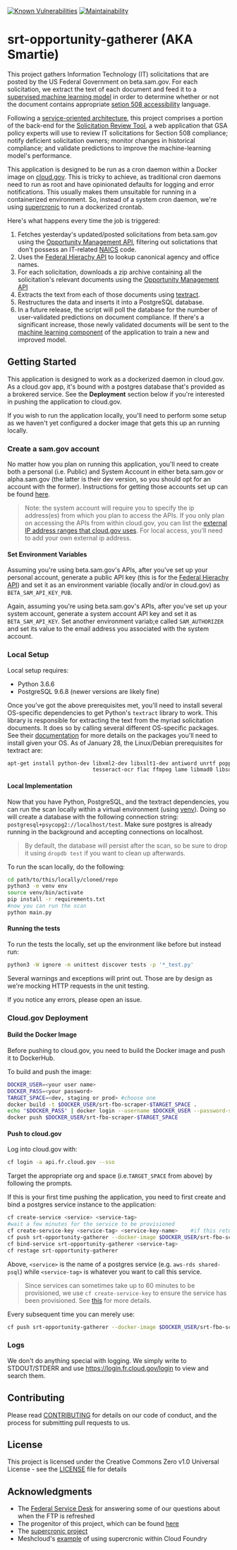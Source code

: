 [![Known Vulnerabilities](https://snyk.io/test/github/GSA/srt-opportunity-gatherer/badge.svg)](https://snyk.io/test/github/GSA/opportunity-gatherer)
[![Maintainability](https://api.codeclimate.com/v1/badges/08f7d22760fe258970d3/maintainability)](https://codeclimate.com/github/GSA/opportunity-gatherer/maintainability)


# srt-opportunity-gatherer (AKA Smartie)

This project gathers Information Technology (IT) solicitations that are posted by the US Federal Government on beta.sam.gov. For each solicitation, we extract the text of each document and feed it to a [supervised machine learning model](https://github.com/GSA/srt-ml) in order to determine whether or not the document contains appropriate [setion 508 accessibility](https://www.section508.gov/) language.

Following a [service-oriented architecture](https://en.wikipedia.org/wiki/Service-oriented_architecture), this project comprises a portion of the back-end for the [Solicitation Review Tool](https://github.com/GSA/srt-ui), a web application that GSA policy experts will use to review IT solicitations for Section 508 compliance; notify deficient solicitation owners; monitor changes in historical compliance; and validate predictions to improve the machine-learning model's performance.

This application is designed to be run as a cron daemon within a Docker image on [cloud.gov](https://cloud.gov/). This is tricky to achieve, as traditional cron daemons need to run as root and have opinionated defaults for logging and error notifications. This usually makes them unsuitable for running in a containerized environment. So, instead of a system cron daemon, we're using [supercronic](https://github.com/aptible/supercronic) to run a dockerized crontab. 

Here's what happens every time the job is triggered:
 1. Fetches yesterday's updated/posted solicitations from beta.sam.gov using the [Opportunity Management API](https://open.gsa.gov/api/opportunities-api/#get-list-of-opportunities), filtering out solictations that don't possess an IT-related [NAICS](https://www.census.gov/eos/www/naics/) code.
 2. Uses the [Federal Hierachy API](https://open.gsa.gov/api/fh-public-api/) to lookup canonical agency and office names. 
 3. For each solicitation, downloads a zip archive containing all the solicitation's relevant documents using the [Opportunity Management API](https://open.gsa.gov/api/opportunities-api/#download-all-attachments-as-zip-for-an-opportunity)
 4. Extracts the text from each of those documents using [textract](https://github.com/deanmalmgren/textract).
 5. Restructures the data and inserts it into a PostgreSQL database.
 6. In a future release, the script will poll the database for the number of user-validated predictions on document compliance. If there's a significant increase, those newly validated documents will be sent to the [machine learning component](https://github.com/GSA/srt-ml) of the application to train a new and improved model.

## Getting Started

This application is designed to work as a dockerized daemon in cloud.gov. As a cloud.gov app, it's bound with a postgres database that's provided as a brokered service. See the **Deployment** section below if you're interested in pushing the application to cloud.gov.

If you wish to run the application locally, you'll need to perform some setup as we haven't yet configured a docker image that gets this up an running locally.

### Create a sam.gov account

No matter how you plan on running this application, you'll need to create both a personal (i.e. Public) and System Account in either beta.sam.gov or alpha.sam.gov (the latter is their dev version, so you should opt for an account with the former). Instructions for getting those accounts set up can be found [here](https://open.gsa.gov/api/opportunities-api/#getting-started). 

> Note: the system account will require you to specify the ip address(es) from which you plan to access the APIs. If you only plan on accessing the APIs from within cloud.gov, you can list the [external IP address ranges that cloud.gov uses](https://cloud.gov/docs/apps/static-egress/#cloud-gov-egress-ranges). For local access, you'll need to add your own external ip address.

#### Set Environment Variables

Assuming you're using beta.sam.gov's APIs, after you've set up your personal account, generate a public API key (this is for the [Federal Hierachy API](https://open.gsa.gov/api/fh-public-api/)) and set it as an environment variable (locally and/or in cloud.gov) as `BETA_SAM_API_KEY_PUB`.

Again, assuming you're using beta.sam.gov's APIs, after you've set up your system account, generate a system account API key and set it as `BETA_SAM_API_KEY`. Set another environment variab;e called `SAM_AUTHORIZER` and set its value to the email address you associated with the system account.

### Local Setup

Local setup requires:
 - Python 3.6.6
 - PostgreSQL 9.6.8 (newer versions are likely fine)

 Once you've got the above prerequisites met, you'll need to install several OS-specific dependencies to get Python's `textract` library to work. This library is responsible for extracting the text from the myriad solicitation documents. It does so by calling several different OS-specific packages. See their [documentation](https://textract.readthedocs.io/en/stable/installation.html) for more details on the packages you'll need to install given your OS.
 As of January 28, the Linux/Debian prerequisites for textract are:
 ```bash
apt-get install python-dev libxml2-dev libxslt1-dev antiword unrtf poppler-utils pstotext \
                            tesseract-ocr flac ffmpeg lame libmad0 libsox-fmt-mp3 sox libjpeg-dev swig
 ```
#### Local Implementation

Now that you have Python, PostgreSQL, and the textract dependencies, you can run the scan locally within a virtual environment (using [venv](https://docs.python.org/3.6/library/venv.html)). Doing so will create a database with the following connection string: `postgresql+psycopg2://localhost/test`. Make sure postgres is already running in the background and accepting connections on localhost.
 
> By default, the database will persist after the scan, so be sure to drop it using `dropdb test` if you want to clean up afterwards.

To run the scan locally, do the following:

```bash
cd path/to/this/locally/cloned/repo
python3 -m venv env
source venv/bin/activate
pip install -r requirements.txt
#now you can run the scan
python main.py
```

#### Running the tests

To run the tests the locally, set up the environment like before but instead run:

```bash
python3 -W ignore -m unittest discover tests -p '*_test.py'
```

Several warnings and exceptions will print out. Those are by design as we're mocking HTTP requests in the unit testing.

If you notice any errors, please open an issue.

### Cloud.gov Deployment

#### Build the Docker Image

Before pushing to cloud.gov, you need to build the Docker image and push it to DockerHub.

To build and push the image:

```bash
DOCKER_USER=<your user name>
DOCKER_PASS=<your password>
TARGET_SPACE=<dev, staging or prod> #choose one
docker build -t $DOCKER_USER/srt-fbo-scraper-$TARGET_SPACE . 
echo "$DOCKER_PASS" | docker login --username $DOCKER_USER --password-stdin    
docker push $DOCKER_USER/srt-fbo-scraper-$TARGET_SPACE
```

#### Push to cloud.gov

Log into cloud.gov with:

```bash
cf login -a api.fr.cloud.gov --sso
```

Target the appropriate org and space (i.e.`TARGET_SPACE` from above) by following the prompts.

If this is your first time pushing the application, you need to first create and bind a postgres service instance to the application:

```bash
cf create-service <service> <service-tag>
#wait a few minutes for the service to be provisioned
cf create-service-key <service-tag> <service-key-name>    #if this returns an OK, then your service has been provisioned  
cf push srt-opportunity-gatherer --docker-image $DOCKER_USER/srt-fbo-scraper-$TARGET_SPACE
cf bind-service srt-opportunity-gatherer <service-tag>  
cf restage srt-opportunity-gatherer
```  

Above, `<service>` is the name of a postgres service (e.g. `aws-rds shared-psql`) while `<service-tag>` is whatever you want to call this service.

>Since services can sometimes take up to 60 minutes to be provisioned, we use `cf create-service-key` to ensure the service has been provisioned. See [this](https://cloud.gov/docs/services/relational-database/) for more details.


Every subsequent time you can merely use:

```bash
cf push srt-opportunity-gatherer --docker-image $DOCKER_USER/srt-fbo-scraper-$TARGET_SPACE
```

### Logs

We don't do anything special with logging. We simply write to STDOUT/STDERR and use https://login.fr.cloud.gov/login to view and search them.

## Contributing

Please read [CONTRIBUTING](https://github.com/GSA/opportunity-gatherer/blob/master/.github/CONTRIBUTING.MD) for details on our code of conduct, and the process for submitting pull requests to us.

## License

This project is licensed under the Creative Commons Zero v1.0 Universal License - see the [LICENSE](https://github.com/GSA/opportunity-gatherer/blob/master/.github/LICENSE) file for details

## Acknowledgments

 - The [Federal Service Desk](https://www.fsd.gov/fsd-gov/home.do) for answering some of our questions about when the FTP is refreshed
 - The progenitor of this project, which can be found [here](https://github.com/jtexnl/FBOProcurementScan)
 - The [supercronic project](https://github.com/aptible/supercronic)
 - Meshcloud's [example](https://github.com/Meshcloud/cf-cron) of using supercronic within Cloud Foundry
